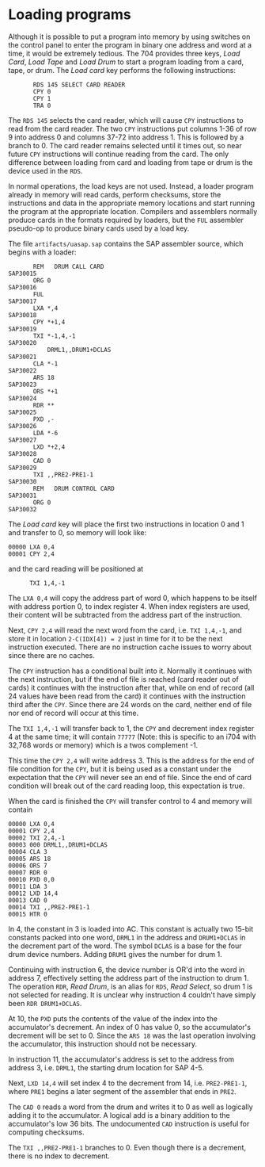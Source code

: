 # Loading programs

Although it is possible to put a program into memory by using switches on the control panel to enter the program in binary one address and word at a time, it would be extremely tedious. The 704 provides three keys, *Load Card*, *Load Tape* and *Load Drum* to start a program loading from a card, tape, or drum. The *Load card* key performs the following instructions:

```
       RDS 145 SELECT CARD READER
       CPY 0
       CPY 1
       TRA 0
```
The ```RDS 145``` selects the card reader, which will cause ```CPY``` instructions to read from the card reader. The two ```CPY``` instructions put columns 1-36 of row 9 into address 0 and columns 37-72 into address 1. This is followed by a branch to 0. The card reader remains selected until it times out, so near future ```CPY``` instructions will continue reading from the card. The only difference between loading from card and loading from tape or drum is the device used in the ```RDS```.

In normal operations, the load keys are not used. Instead, a loader program already in memory will read cards, perform checksums, store the instructions and data in the appropriate memory locations and start running the program at the appropriate location. Compilers and assemblers normally produce cards in the formats required by loaders, but the ```FUL``` assembler pseudo-op to produce binary cards used by a load key.

The file `artifacts/uasap.sap` contains the SAP assembler source, which begins with a loader:

```
       REM   DRUM CALL CARD                                             SAP30015
       ORG 0                                                            SAP30016
       FUL                                                              SAP30017
       LXA *,4                                                          SAP30018
       CPY *+1,4                                                        SAP30019
       TXI *-1,4,-1                                                     SAP30020
           DRML1,,DRUM1+DCLAS                                           SAP30021
       CLA *-1                                                          SAP30022
       ARS 18                                                           SAP30023
       ORS *+1                                                          SAP30024
       RDR **                                                           SAP30025
       PXD ,-                                                           SAP30026
       LDA *-6                                                          SAP30027
       LXD *+2,4                                                        SAP30028
       CAD 0                                                            SAP30029
       TXI ,,PRE2-PRE1-1                                                SAP30030
       REM   DRUM CONTROL CARD                                          SAP30031
       ORG 0                                                            SAP30032
```

The *Load card* key will place the first two instructions in location 0 and 1 and transfer to 0, so memory will look like:

```
00000 LXA 0,4
00001 CPY 2,4
``````

and the card reading will be positioned at

```
      TXI 1,4,-1
```

The ```LXA 0,4``` will copy the address part of word 0, which happens to be itself with address portion 0, to index register 4. When index registers are used, their content will be subtracted from the address part of the instruction.

Next, ```CPY 2,4``` will read the next word from the card, i.e. ```TXI 1,4,-1```, and store it in location `2-C(IDX[4]) = 2` just in time for it to be the next instruction executed. There are no instruction cache issues to worry about since there are no caches.

The ```CPY``` instruction has a conditional built into it. Normally it continues with the next instruction, but if the end of file is reached (card reader out of cards) it continues with the instruction after that, while on end of record (all 24 values have been read from the card) it continues with the instruction third after the ```CPY```. Since there are 24 words on the card, neither end of file nor end of record will occur at this time.

The ```TXI 1,4,-1``` will transfer back to 1, the ```CPY``` and decrement index register 4 at the same time; it will contain `77777` (Note: this is specific to an i704 with 32,768 words or memory) which is a twos complement -1.

This time the ```CPY 2,4``` will write address 3. This is the address for the end of file condition for the ```CPY```, but it is being used as a constant under the expectation that the ```CPY``` will never see an end of file. Since the end of card condition will break out of the card reading loop, this expectation is true.

When the card is finished the ```CPY``` will transfer control to 4 and memory will contain

```
00000 LXA 0,4
00001 CPY 2,4
00002 TXI 2,4,-1
00003 000 DRML1,,DRUM1+DCLAS
00004 CLA 3
00005 ARS 18
00006 ORS 7
00007 RDR 0
00010 PXD 0,0
00011 LDA 3
00012 LXD 14,4
00013 CAD 0
00014 TXI ,,PRE2-PRE1-1
00015 HTR 0

```

In 4, the constant in 3 is loaded into AC. This constant is actually two 15-bit constants packed into one word, ```DRML1``` in the address and ```DRUM1+DCLAS``` in the decrement part of the word. The symbol ```DCLAS``` is a base for the four drum device numbers. Adding ```DRUM1``` gives the number for drum 1.

 Continuing with instruction 6, the device number is OR'd into the word in address 7, effectively setting the address part of the instruction to drum 1. The operation ```RDR```, *Read Drum*, is an alias for ```RDS```, *Read Select*, so drum 1 is not selected for reading. It is unclear why instruction 4 couldn't have simply been ```RDR DRUM1+DCLAS```.

At 10, the ```PXD``` puts the contents of the value of the index into the accumulator's decrement. An index of 0 has value 0, so the accumulator's decrement will be set to 0. Since the ```ARS 18``` was the last operation involving the accumulator, this instruction should not be necessary.

In instruction 11, the accumulator's address is set to the address from address 3, i.e. ```DRML1```, the starting drum location for SAP 4-5.

Next, ```LXD 14,4``` will set index 4 to the decrement from 14, i.e. ```PRE2-PRE1-1```, where ```PRE1``` begins a later segment of the assembler that ends in ```PRE2```.

The ```CAD 0``` reads a word from the drum and writes it to 0 as well as logically adding it to the accumulator. A logical add is a binary addition to the accumulator's low 36 bits.  The undocumented ```CAD``` instruction is useful for computing checksums.

The ```TXI ,,PRE2-PRE1-1``` branches to 0. Even though there is a decrement, there is no index to decrement.


